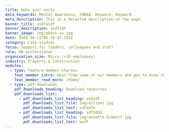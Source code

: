 ```yaml
---
title: Bobs your uncle
meta_keywords: Mental Awareness, CMHAA, Keyword, Keyword.
meta_description: This is a detailed description of the page.
banner_title: asdfasdf
banner_description: asdfsdf
banner_image: img/about-us.jpg
date: 2020-08-21T05:26:42.159Z
category: Case studies
focus: Support for leaders, colleagues and staff
role: HR professional
organisation_size: Micro (<10 employees)
industry: Property & Construction
modules:
  - type: feature-member-stories
    feat_member_intro: Hear from some of our members and get to know their story.
    feat_member_read_more: /home/
  - type: pdf-downloads
    pdf_downloads_heading: Download resources
    pdf_downloads_list:
      - pdf_downloads_list_heading: asdsdf
        pdf_downloads_list_file: img/allianz.jpg
        pdf_downloads_list_text: sdfeefe
      - pdf_downloads_list_heading: sdfdddd
        pdf_downloads_list_file: img/annette-kimmitt.jpg
        pdf_downloads_list_text: asdf
---
```

